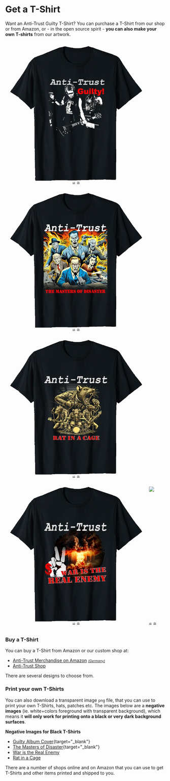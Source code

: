 # Get a T-Shirt

Want an Anti-Trust Guilty T-Shirt? You can purchase a T-Shirt from our shop or from Amazon, or - in the open source spirit - **you can also make your own T-shirts** from our artwork.

<style>
 #TShirtContainer {
    display: flex;
    flex-direction: row;
    
    flex-wrap: wrap;
 }
 #TShirtContainer div { text-align: center; margin: 1em; margin-right: .5em; }
 #TShirtContainer img { max-height: 425px; height: 425px; min-height: 425px; display: block }
 #TShirtContainer small { font-size: 0.5em; display: block; font-weight: 400;  }
 </style>

<div id="TShirtContainer">
  <div>
    <a href="https://anti-trust-merchandise.printify.me/product/5249733/anti-trust-guilty-album-cover-t-shirt">
        <img src="TShirt-Demo-Guilty.png" />
        <small>
          <a href="https://anti-trust-merchandise.printify.me/product/5249733/anti-trust-guilty-album-cover-t-shirt">us</a>  &nbsp;
          <a href="https://anti-trust-merchandise.printify.me/product/5249733/anti-trust-guilty-album-cover-t-shirt">de</a>  
        </small>
    </a>
  </div>
  <div>
    <a href="https://amzn.to/3UXn2sT">
        <img src="Tshirt-Demo-Masters-of-Disaster.png" />
        <small>
          <a href="https://amzn.to/3UXn2sT">us</a>  &nbsp;
          <a href="https://www.amazon.de/dp/B0D5BV4P3P">de</a>  
          </small>
    </a>
  </div>
 <div>
    <a href="https://amzn.to/3V1KqGP">
        <img src="T-Shirt-Demo-Rat-in-a-Cage.png" />              
        <small>
          <a href="https://amzn.to/3V1KqGP">us</a>  &nbsp;
          <a href="https://www.amazon.de/dp/B0D4J8MDGT">de</a>  
        </small>    
    </a>
  </div>
  <div>
    <a href="https://amzn.to/4ccijtR">
        <img src="T-Shirt-Demo-War-is-the-real-Enemy.png" />         
        <small>
          <a href="https://amzn.to/4ccijtR">us</a>  &nbsp;
          <a href="https://www.amazon.de/dp/B0D5F74CSD">de</a>  
        </small>        
    </a>
  </div>

  <div>
    <a href="https://anti-trust-merchandise.printify.me/product/11822078/anti-trust-upside-down-world-cover-t-shirt-heavy-cotton">
        <img src="T-Shirt-Upside-Down-World.png" />         
        <small>
          <a href="hhttps://anti-trust-merchandise.printify.me/product/11822078/anti-trust-upside-down-world-cover-t-shirt-heavy-cotton">us</a>  &nbsp;
          <a href="https://anti-trust-merchandise.printify.me/product/11822078/anti-trust-upside-down-world-cover-t-shirt-heavy-cotton">de</a>  
        </small>        
    </a>
  </div>
 
  <!--<div>-->
  <!--  <a href="https://amzn.to/4dz04ke">-->
  <!--      <img src="T-Shirt-War-is-The-Real-Enemy.png" />-->
  <!--  </a>-->
  <!--  <small>War is the real enemy</small>-->
  <!--</div>-->
</div>


### Buy a T-Shirt
You can buy a T-Shirt from Amazon or our custom shop at:

* [Anti-Trust Merchandise on Amazon](https://amzn.to/4bzXgl4) <a href="https://www.amazon.de/dp/B0D5BV4P3P" style="font-style: italic; font-size: 0.75em; font-weight: normal">(Germany)</a>
* [Anti-Trust Shop](https://anti-trust-merchandise.printify.me/products)

There are several designs to choose from.

### Print your own T-Shirts
You can also download a transparent image `png` file, that you can use to print your own T-Shirts, hats, patches etc. The images below are a **negative images** (ie. white+colors foreground with transparent background), which means it **will only work for printing onto a black or very dark background surfaces**.

**Negative Images for Black T-Shirts**

* [Guilty Album Cover](T-Shirt-Art-Negative.png){target="_blank"}
* [The Masters of Disaster](T-Shirt-Masters-Of-Disaster-Negative.png){target="_blank"}
* [War is the Real Enemy](T-Shirt-War-Is-The-Real-Enemy.png)
* [Rat in a Cage](T-Shirt-RatInACage.png)

There are a number of shops online and on Amazon that you can use to get T-Shirts and other items printed and shipped to you.